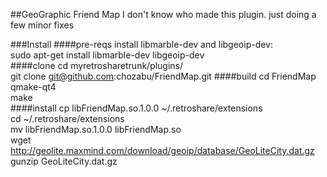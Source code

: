 ##GeoGraphic Friend Map
I don't know who made this plugin. just doing a few minor fixes <br>

###Install
####pre-reqs
install libmarble-dev and libgeoip-dev:<br>
sudo apt-get  install libmarble-dev libgeoip-dev<br>
####clone
cd myretrosharetrunk/plugins/ <br>
git clone git@github.com:chozabu/FriendMap.git
####build
cd FriendMap <br>
qmake-qt4 <br>
make <br>
####install
cp libFriendMap.so.1.0.0 ~/.retroshare/extensions <br>
cd ~/.retroshare/extensions <br>
mv libFriendMap.so.1.0.0 libFriendMap.so  <br>
wget http://geolite.maxmind.com/download/geoip/database/GeoLiteCity.dat.gz<br>
gunzip GeoLiteCity.dat.gz <br>
<br>
